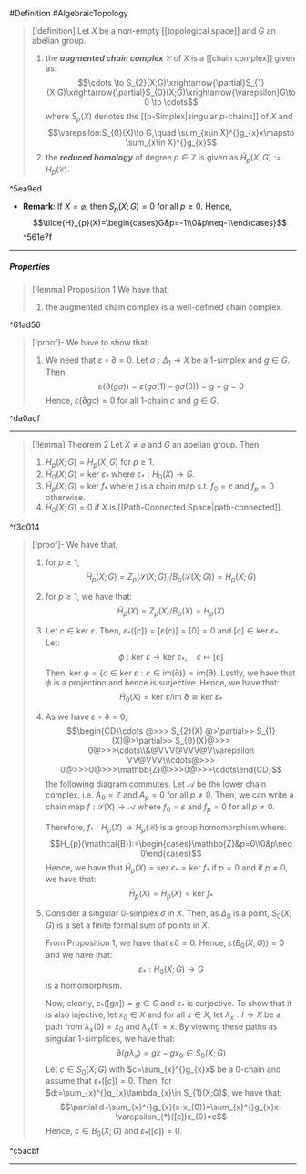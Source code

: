 #Definition #AlgebraicTopology 

> [!definition]
> Let $X$ be a non-empty [[topological space]] and $G$ an abelian group.
> 1. the ***augmented chain complex*** $\mathcal{C}$ of $X$ is a [[chain complex]] given as: $$\cdots \to S_{2}(X;G)\xrightarrow{\partial}S_{1}(X;G)\xrightarrow{\partial}S_{0}(X;G)\xrightarrow{\varepsilon}G\to 0 \to \cdots$$where $S_{p}(X)$ denotes the [[p-Simplex|singular $p$-chains]] of $X$ and $$\varepsilon:S_{0}(X)\to G,\quad \sum_{x\in X}^{}g_{x}x\mapsto \sum_{x\in X}^{}g_{x}$$
> 2. the ***reduced homology*** of degree $p\in \mathbb{Z}$ is given as $\tilde{H}_{p}(X;G):=H_{p}(\mathcal{C})$.

^5ea9ed

- **Remark**: If $X=\varnothing$, then $S_{p}(X;G) =0$ for all $p\geq 0$. Hence, $$\tilde{H}_{p}(X)=\begin{cases}G&p=-1\\0&p\neq-1\end{cases}$$ ^561e7f
---
##### Properties
> [!lemma] Proposition 1
> We have that:
> 1. the augmented chain complex is a well-defined chain complex. 

^61ad56

> [!proof]-
> We have to show that:
> 1. We need that $\varepsilon \circ\partial = 0$. Let $\sigma:\Delta_{1}\to X$ be a $1$-simplex and $g\in G$. Then, $$\varepsilon(\partial (g\sigma))=\varepsilon(g\sigma(1)-g\sigma(0))=g-g=0$$ Hence, $\varepsilon(\partial gc) = 0$ for all $1$-chain $c$ and $g\in G$.

^da0adf

---
> [!lemma] Theorem 2
> Let $X\neq \varnothing$ and $G$ an abelian group. Then,
> 1. $\tilde{H}_{p}(X;G)=H_{p}(X;G)$ for $p\geq 1$.
> 2. $\tilde{H}_{0}(X;G)=\text{ker }\varepsilon_{*}$ where $\varepsilon_{*}:H_{0}(X)\to G$.
> 3. $\tilde{H}_{p}(X;G)=\text{ker }f_{*}$ where $f$ is a chain map s.t. $f_{0}= \varepsilon$ and $f_{p}=0$ otherwise.
> 4. $\tilde{H}_{0}(X;G)=0$ if $X$ is [[Path-Connected Space|path-connected]].

^f3d014

> [!proof]-
> We have that, 
> 1. for $p\geq 1$, $$\tilde{H}_{p}(X;G)=Z_{p}(\mathcal{S}(X;G)) / B_{p}(\mathcal{S}(X;G))=H_{p}(X;G)$$
> 2. for $p\geq 1$, we have that: $$\tilde{H}_{p}(X)= Z_{p}(X) / B_{p}(X)=H_{p}(X)$$
> 3. Let $c\in \text{ker }\varepsilon$. Then, $\varepsilon_{*}([c])=[\varepsilon(c)]=[0]=0$ and $[c]\in \text{ker }\varepsilon_{*}$. Let: $$\phi: \text{ker }\varepsilon\to \text{ker } \varepsilon_{*},\quad c \mapsto [c]$$Then, $\text{ker }\phi=\{ c\in \text{ker }\varepsilon :c\in  \text{im}(\partial) \}=\text{im}(\partial)$. Lastly, we have that $\phi$ is a projection and hence is surjective. Hence, we have that: $$\tilde{H}_{0}(X)= \text{ker }\varepsilon / \text{im }\partial \cong \text{ker }\varepsilon_{*}$$
> 4. As we have $\varepsilon \circ \partial = 0$, 
> $$\begin{CD}\cdots @>>> S_{2}(X) @>\partial>> S_{1}(X)@>\partial>> S_{0}(X)@>>> 0@>>>\cdots\\&@VVV@VVV@V\varepsilon VV@VVV\\\cdots@>>> 0@>>>0@>>>\mathbb{Z}@>>>0@>>>\cdots\end{CD}$$the following diagram commutes. Let $\mathcal{A}$ be the lower chain complex, i.e. $A_{0}=\mathbb{Z}$ and $A_{p}=0$ for all $p\neq 0$. Then, we can write a chain map $f:\mathcal{S}(X)\to \mathcal{A}$ where $f_{0}=\varepsilon$ and $f_{p}=0$ for all $p\neq 0$.
> 
>    Therefore, $f_{*}:H_{p}(X)\to H_{p}(\mathcal{B})$ is a group homomorphism where: $$H_{p}(\mathcal{B}):=\begin{cases}\mathbb{Z}&p=0\\0&p\neq 0\end{cases}$$Hence, we have that $\tilde{H}_{p}(X)=\text{ker }\varepsilon_{*}=\text{ker }f_{*}$ if $p=0$ and if $p\neq 0$, we have that: $$\tilde{H}_{p}(X)=H_{p}(X)=\text{ker }f_{*}$$
>1. Consider a singular $0$-simplex $\sigma$ in $X$. Then, as $\Delta_{0}$ is a point, $S_{0}(X;G)$ is a set a finite formal sum of points in $X$. 
>   
>    From Proposition 1, we have that $\varepsilon \partial=0$. Hence, $\varepsilon(B_{0}(X;G))=0$ and we have that: $$\varepsilon _{*}:H_{0}(X;G)\to G$$is a homomorphism.
>    
>    Now, clearly, $\varepsilon_{*}([gx])=g\in G$ and $\varepsilon_{*}$ is surjective. To show that it is also injective, let $x_{0}\in X$ and for all $x\in X$, let $\lambda_{x}:I\to X$ be a path from $\lambda_{x}(0)=x_{0}$ and $\lambda_{x}(1)=x$. By viewing these paths as singular $1$-simplices, we have that: $$\partial(g\lambda_{x})=gx-gx_{0}\in S_{0}(X;G)$$Let $c\in S_{0}(X;G)$ with $c=\sum_{x}^{}g_{x}x$ be a $0$-chain and assume that $\varepsilon_{*}([c])=0$. Then, for $d:=\sum_{x}^{}g_{x}\lambda_{x}\in S_{1}(X;G)$, we have that: $$\partial d=\sum_{x}^{}g_{x}(x-x_{0})=\sum_{x}^{}g_{x}x-\varepsilon_{*}([c])x_{0}=c$$Hence, $c\in B_{0}(X;G)$ and $\varepsilon_{*}([c])=0$.

^c5acbf

---
